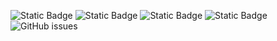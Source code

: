 ![Static Badge](https://img.shields.io/badge/blacklists-61-000000) ![Static Badge](https://img.shields.io/badge/blacklisted-2989103-cc0000) ![Static Badge](https://img.shields.io/badge/whitelisted-2254-00CC00) ![Static Badge](https://img.shields.io/badge/streaming_blacklist-28107-000000) ![GitHub issues](https://img.shields.io/github/issues/fabriziosalmi/blacklists)
